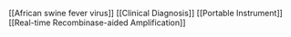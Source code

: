 [[African swine fever virus]]
[[Clinical Diagnosis]]
[[Portable Instrument]]
[[Real-time Recombinase-aided Amplification]]
